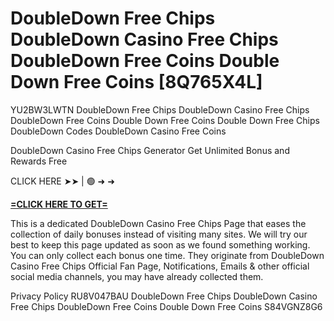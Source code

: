 # DoubleDown Free Chips DoubleDown Casino Free Chips DoubleDown Free Coins Double Down Free Coins [8Q765X4L]

YU2BW3LWTN DoubleDown Free Chips DoubleDown Casino Free Chips DoubleDown Free Coins Double Down Free Coins Double Down Free Chips DoubleDown Codes DoubleDown Casino Free Coins

 DoubleDown Casino Free Chips Generator Get Unlimited Bonus and Rewards Free

CLICK HERE ➤➤ | 🟢 ➜ ➜ 

**[=CLICK HERE TO GET=](https://www.google.com/url?q=https%3A%2F%2Fappbitly.com%2FKgNCC)**

This is a dedicated DoubleDown Casino Free Chips Page that eases the collection of daily bonuses instead of visiting many sites. We will try our best to keep this page updated as soon as we found something working. You can only collect each bonus one time. They originate from DoubleDown Casino Free Chips Official Fan Page, Notifications, Emails & other official social media channels, you may have already collected them. 

Privacy Policy RU8V047BAU DoubleDown Free Chips DoubleDown Casino Free Chips DoubleDown Free Coins Double Down Free Coins S84VGNZ8G6

